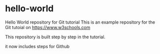 # hello-world

Hello World repository for Git tutorial
This is an example repository for the Git tutoial on <https://www.w3schools.com>

This repository is built step by step in the tutorial.

it now includes steps for Github
